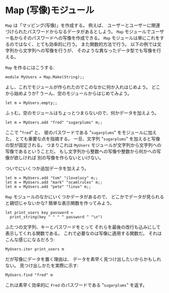 <!-- ((! set title 写像 !)) ((! set learn !)) ((! set center !)) -->

Map (写像)モジュール
====================

`Map` は「マッピング(写像)」を作成する。 例えば、
ユーザーとユーザーに関連づけられたパスワードからなるデータがあるとしよう。
`Map` モジュールでユーザー名からそのパスワードへの写像を作成できる。
`Map` モジュールは単にこれをするのではなく、とても効率的に行う。
また関数的方法で行う。 以下の例では文字列から文字列への写像を行うが、
そのような異なったデータ型でも写像を行える。

`Map` を作るにはこうする:

```ocamltop
module MyUsers = Map.Make(String);;
```

よし、これでモジュールが作られたのでこのなかに何か入れはじめよう。
どこから始めようか? うーん、空のモジュールからはじめてみよう。

```ocamltop
let m = MyUsers.empty;;
```

ふぅむ。空のモジュールはちょっとつまらないので、何かデータを加えよう。

```ocamltop
let m = MyUsers.add "fred" "sugarplums" m;;
```

ここで "`fred`" と、 彼のパスワードである "`sugarplums`"
をモジュールに加えた。 とても重要な点を指摘する。 一旦、文字列
"`sugarplums`" を加えると写像の型が固定される。 つまりこれは `MyUsers`
モジュールが文字列から文字列への写像であるということだ。
もし文字列から整数への写像や整数から何かへの写像が欲しければ
別の写像を作らないといけない。

ついでにいくつか追加データを加えよう。

```ocamltop
let m = MyUsers.add "tom" "ilovelucy" m;;
let m = MyUsers.add "mark" "ocamlrules" m;;
let m = MyUsers.add "pete" "linux" m;;
```

`Map` モジュールのなかにいくつかデータがあるので、
どこかでデータが見られると親切じゃないかな?
簡単な表示関数を作ってみよう。

```ocamltop
let print_users key password =
  print_string(key ^ " " ^ password ^ "\n")
```

ふたつの文字列、キーとパスワードをとって
それらを最後の改行も込みにして表示してくれる関数である。
これで必要なのは写像に適用する関数だ。 それはこんな感じになるだろう:

```ocamltop
MyUsers.iter print_users m
```

だが写像にデータを置く理由は、
データを素早く見つけ出したいからかもしれない。
見つけ出しかたを実際に示す:

```ocamltop
MyUsers.find "fred" m
```

これは素早く効率的に `Fred` のパスワードである "`sugarplums`" を返す。
